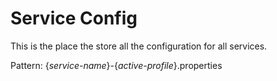 # Service Config #

This is the place the store all the configuration for all services.

Pattern: {*service-name*}-{*active-profile*}.properties
